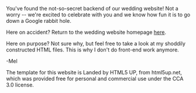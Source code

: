 You've found the not-so-secret backend of our wedding website! Not a worry -- we're excited to celebrate with you and we know how fun it is to go down a Google rabbit hole.

Here on accident? Return to the wedding website homepage <a href="https://www.melmaria.com">here</a>.

Here on purpose? Not sure why, but feel free to take a look at my shoddily constructed HTML files. This is why I don't do front-end work anymore.

-Mel

The template for this website is Landed by HTML5 UP, from html5up.net, which was provided free for personal and commercial use under the CCA 3.0 license.
